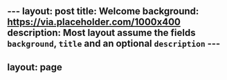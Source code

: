 --- layout: post title: Welcome background: https://via.placeholder.com/1000x400 description: Most layout assume the fields `background`, `title` and an optional `description` ---
---
layout: page
---
